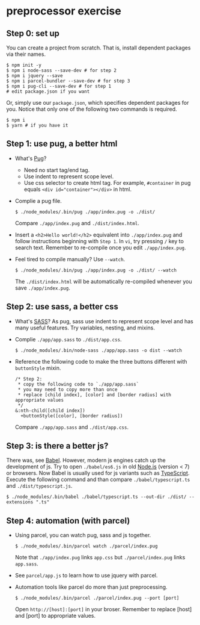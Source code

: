 # preprocessor exercise

## Step 0: set up

You can create a project from scratch.  That is, install dependent packages via their names.

```
$ npm init -y
$ npm i node-sass --save-dev # for step 2
$ npm i jquery --save
$ npm i parcel-bundler --save-dev # for step 3
$ npm i pug-cli --save-dev # for step 1
# edit package.json if you want
```

Or, simply use our `package.json`, which specifies dependent packages for you. Notice that only one of the following two commands is required.

```
$ npm i
$ yarn # if you have it
```

## Step 1: use pug, a better html

* What's [Pug](https://pugjs.org/language/tags.html)?
  * Need no start tag/end tag.
  * Use indent to represent scope level.
  * Use css selector to create html tag. For example, `#container` in pug equals `<div id="container"></div>` in html.

* Complie a pug file.

  ```
  $ ./node_modules/.bin/pug ./app/index.pug -o ./dist/
  ```

  Compare `./app/index.pug` and `./dist/index.html`.

* Insert a `<h2>Hello world!</h2>` equivalent into `./app/index.pug` and follow instructions beginning with `Step 1`. In `vi`, try pressing `/` key to search text. Remember to re-compile once you edit `./app/index.pug`.

* Feel tired to compile manually? Use `--watch`.

  ```
  $ ./node_modules/.bin/pug ./app/index.pug -o ./dist/ --watch
  ```

  The `./dist/index.html` will be automatically re-compiled whenever you save `./app/index.pug`.

## Step 2: use sass, a better css

* What's [SASS](https://sass-lang.com/guide)? As pug, sass use indent to represent scope level and has many useful features. Try variables, nesting, and mixins.

* Complie `./app/app.sass` to `./dist/app.css`.

  ```
  $ ./node_modules/.bin/node-sass ./app/app.sass -o dist --watch
  ```

* Reference the following code to make the three buttons different with `buttonStyle` mixin.

  ```
  /* Step 2:
   * copy the following code to `./app/app.sass`
   * you may need to copy more than once
   * replace [child index], [color] and [border radius] with appropriate values
   */
  &:nth-child([child index])
    +buttonStyle([color], [border radius])
  ```

  Compare `./app/app.sass` and `./dist/app.css`.

## Step 3: is there a better js?

There was, see [Babel](https://babeljs.io/). However, modern js engines catch up the development of js. Try to open `./babel/es6.js` in old [Node.js](https://nodejs.org/en/) (version < 7) or browsers. Now Babel is usually used for js variants such as [TypeScript](https://www.typescriptlang.org/). Execute the following command and than compare `./babel/typescript.ts` and `./dist/typescript.js`.

```
$ ./node_modules/.bin/babel ./babel/typescript.ts --out-dir ./dist/ --extensions ".ts"
```

## Step 4: automation (with parcel)

* Using parcel, you can watch pug, sass and js together.

  ```
  $ ./node_modules/.bin/parcel watch ./parcel/index.pug
  ```

  Note that `./app/index.pug` links `app.css` but `./parcel/index.pug` links `app.sass`.

* See `parcel/app.js` to learn how to use jquery with parcel.

* Automation tools like parcel do more than just preprocessing.

  ```
  $ ./node_modules/.bin/parcel ./parcel/index.pug --port [port]
  ```

  Open `http://[host]:[port]` in your broser. Remember to replace [host] and [port] to appropriate values.
